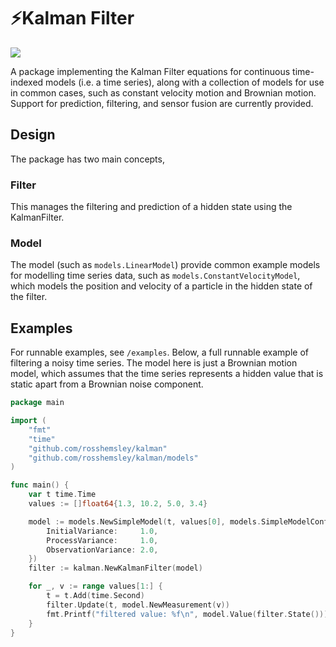 # ⚡️Kalman Filter

[![](https://godoc.org/github.com/rosshemsley/kalman?status.svg)](https://godoc.org/github.com/rosshemsley/kalman)

A package implementing the Kalman Filter equations for continuous time-indexed models (i.e. a time series),
along with a collection of models for use in common cases, such as constant velocity motion and Brownian motion.
Support for prediction, filtering, and sensor fusion are currently provided.



## Design
The package has two main concepts,

### Filter
This manages the filtering and prediction of a hidden state using the KalmanFilter.

### Model

The model (such as `models.LinearModel`) provide common example models for modelling
time series data, such as `models.ConstantVelocityModel`, which models the position
and velocity of a particle in the hidden state of the filter.

## Examples

For runnable examples, see `/examples`. Below, a full runnable example of filtering
a noisy time series. The model here is just a Brownian motion model, which assumes
that the time series represents a hidden value that is static apart from a Brownian noise
component.

```go
package main

import (
	"fmt"
	"time"
	"github.com/rosshemsley/kalman"
	"github.com/rosshemsley/kalman/models"
)

func main() {
	var t time.Time
	values := []float64{1.3, 10.2, 5.0, 3.4}

	model := models.NewSimpleModel(t, values[0], models.SimpleModelConfig{
		InitialVariance:     1.0,
		ProcessVariance:     1.0,
		ObservationVariance: 2.0,
	})
	filter := kalman.NewKalmanFilter(model)

	for _, v := range values[1:] {
		t = t.Add(time.Second)
		filter.Update(t, model.NewMeasurement(v))
		fmt.Printf("filtered value: %f\n", model.Value(filter.State()))
	}
}
```
